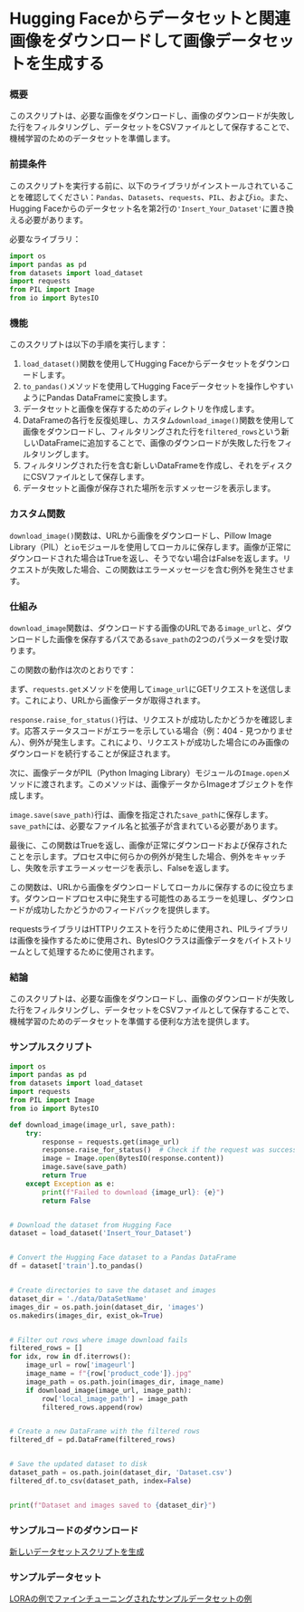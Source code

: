 # Hugging Faceからデータセットと関連画像をダウンロードして画像データセットを生成する

### 概要

このスクリプトは、必要な画像をダウンロードし、画像のダウンロードが失敗した行をフィルタリングし、データセットをCSVファイルとして保存することで、機械学習のためのデータセットを準備します。

### 前提条件

このスクリプトを実行する前に、以下のライブラリがインストールされていることを確認してください：`Pandas`、`Datasets`、`requests`、`PIL`、および`io`。また、Hugging Faceからのデータセット名を第2行の`'Insert_Your_Dataset'`に置き換える必要があります。

必要なライブラリ：

```python
import os
import pandas as pd
from datasets import load_dataset
import requests
from PIL import Image
from io import BytesIO
```

### 機能

このスクリプトは以下の手順を実行します：

1. `load_dataset()`関数を使用してHugging Faceからデータセットをダウンロードします。
2. `to_pandas()`メソッドを使用してHugging Faceデータセットを操作しやすいようにPandas DataFrameに変換します。
3. データセットと画像を保存するためのディレクトリを作成します。
4. DataFrameの各行を反復処理し、カスタム`download_image()`関数を使用して画像をダウンロードし、フィルタリングされた行を`filtered_rows`という新しいDataFrameに追加することで、画像のダウンロードが失敗した行をフィルタリングします。
5. フィルタリングされた行を含む新しいDataFrameを作成し、それをディスクにCSVファイルとして保存します。
6. データセットと画像が保存された場所を示すメッセージを表示します。

### カスタム関数

`download_image()`関数は、URLから画像をダウンロードし、Pillow Image Library（PIL）と`io`モジュールを使用してローカルに保存します。画像が正常にダウンロードされた場合はTrueを返し、そうでない場合はFalseを返します。リクエストが失敗した場合、この関数はエラーメッセージを含む例外を発生させます。

### 仕組み

`download_image`関数は、ダウンロードする画像のURLである`image_url`と、ダウンロードした画像を保存するパスである`save_path`の2つのパラメータを受け取ります。

この関数の動作は次のとおりです：

まず、`requests.get`メソッドを使用して`image_url`にGETリクエストを送信します。これにより、URLから画像データが取得されます。

`response.raise_for_status()`行は、リクエストが成功したかどうかを確認します。応答ステータスコードがエラーを示している場合（例：404 - 見つかりません）、例外が発生します。これにより、リクエストが成功した場合にのみ画像のダウンロードを続行することが保証されます。

次に、画像データがPIL（Python Imaging Library）モジュールの`Image.open`メソッドに渡されます。このメソッドは、画像データからImageオブジェクトを作成します。

`image.save(save_path)`行は、画像を指定された`save_path`に保存します。`save_path`には、必要なファイル名と拡張子が含まれている必要があります。

最後に、この関数はTrueを返し、画像が正常にダウンロードおよび保存されたことを示します。プロセス中に何らかの例外が発生した場合、例外をキャッチし、失敗を示すエラーメッセージを表示し、Falseを返します。

この関数は、URLから画像をダウンロードしてローカルに保存するのに役立ちます。ダウンロードプロセス中に発生する可能性のあるエラーを処理し、ダウンロードが成功したかどうかのフィードバックを提供します。

requestsライブラリはHTTPリクエストを行うために使用され、PILライブラリは画像を操作するために使用され、BytesIOクラスは画像データをバイトストリームとして処理するために使用されます。

### 結論

このスクリプトは、必要な画像をダウンロードし、画像のダウンロードが失敗した行をフィルタリングし、データセットをCSVファイルとして保存することで、機械学習のためのデータセットを準備する便利な方法を提供します。

### サンプルスクリプト

```python
import os
import pandas as pd
from datasets import load_dataset
import requests
from PIL import Image
from io import BytesIO

def download_image(image_url, save_path):
    try:
        response = requests.get(image_url)
        response.raise_for_status()  # Check if the request was successful
        image = Image.open(BytesIO(response.content))
        image.save(save_path)
        return True
    except Exception as e:
        print(f"Failed to download {image_url}: {e}")
        return False


# Download the dataset from Hugging Face
dataset = load_dataset('Insert_Your_Dataset')


# Convert the Hugging Face dataset to a Pandas DataFrame
df = dataset['train'].to_pandas()


# Create directories to save the dataset and images
dataset_dir = './data/DataSetName'
images_dir = os.path.join(dataset_dir, 'images')
os.makedirs(images_dir, exist_ok=True)


# Filter out rows where image download fails
filtered_rows = []
for idx, row in df.iterrows():
    image_url = row['imageurl']
    image_name = f"{row['product_code']}.jpg"
    image_path = os.path.join(images_dir, image_name)
    if download_image(image_url, image_path):
        row['local_image_path'] = image_path
        filtered_rows.append(row)


# Create a new DataFrame with the filtered rows
filtered_df = pd.DataFrame(filtered_rows)


# Save the updated dataset to disk
dataset_path = os.path.join(dataset_dir, 'Dataset.csv')
filtered_df.to_csv(dataset_path, index=False)


print(f"Dataset and images saved to {dataset_dir}")
```

### サンプルコードのダウンロード
[新しいデータセットスクリプトを生成](../../../../code/04.Finetuning/generate_dataset.py)

### サンプルデータセット
[LORAの例でファインチューニングされたサンプルデータセットの例](../../../../code/04.Finetuning/olive-ort-example/dataset/dataset-classification.json)
